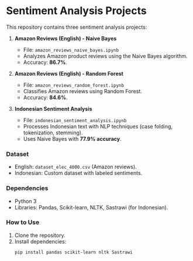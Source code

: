 # Sentiment Analysis Projects

This repository contains three sentiment analysis projects:

1. **Amazon Reviews (English) - Naive Bayes**  
   - File: `amazon_reviews_naive_bayes.ipynb`  
   - Analyzes Amazon product reviews using the Naive Bayes algorithm.  
   - Accuracy: **86.7%**.

2. **Amazon Reviews (English) - Random Forest**  
   - File: `amazon_reviews_random_forest.ipynb`  
   - Classifies Amazon reviews using Random Forest.  
   - Accuracy: **84.6%**.

3. **Indonesian Sentiment Analysis**  
   - File: `indonesian_sentiment_analysis.ipynb`  
   - Processes Indonesian text with NLP techniques (case folding, tokenization, stemming).  
   - Uses Naive Bayes with **77.9% accuracy**.

### Dataset  
- English: `dataset_elec_4000.csv` (Amazon reviews).  
- Indonesian: Custom dataset with labeled sentiments.

### Dependencies  
- Python 3  
- Libraries: Pandas, Scikit-learn, NLTK, Sastrawi (for Indonesian).  

### How to Use  
1. Clone the repository.  
2. Install dependencies:  
   ```bash
   pip install pandas scikit-learn nltk Sastrawi
